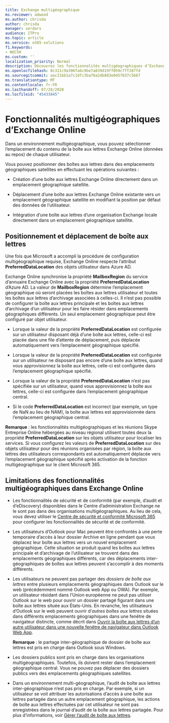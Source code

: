 ```yaml
---
title: Exchange multigéographique
ms.reviewer: adwood
ms.author: chrisda
author: chrisda
manager: serdars
audience: ITPro
ms.topic: article
ms.service: o365-solutions
f1.keywords:
- NOCSH
ms.custom: ''
localization_priority: Normal
description: Découvrez les fonctionnalités multigéographiques d’Exchange Online.
ms.openlocfilehash: 0c311c9a396fa6c9be7a839d19ff059c7ff287fd
ms.sourcegitcommit: aac21bb1a7c1dfc3ba76a2db883e0457037c5667
ms.translationtype: MT
ms.contentlocale: fr-FR
ms.lasthandoff: 07/28/2020
ms.locfileid: "45433845"
---
```

# <a name="multi-geo-capabilities-in-exchange-online"></a>Fonctionnalités multigéographiques d’Exchange Online

Dans un environnement multigéographique, vous pouvez sélectionner l’emplacement du contenu de la boîte aux lettres Exchange Online (données au repos) de chaque utilisateur.

Vous pouvez positionner des boîtes aux lettres dans des emplacements géographiques satellites en effectuant les opérations suivantes :

- Création d’une boîte aux lettres Exchange Online directement dans un emplacement géographique satellite.

- Déplacement d’une boîte aux lettres Exchange Online existante vers un emplacement géographique satellite en modifiant la position par défaut des données de l’utilisateur.

- Intégration d’une boîte aux lettres d’une organisation Exchange locale directement dans un emplacement géographique satellite.

## <a name="mailbox-placement-and-moves"></a>Positionnement et déplacement de boîte aux lettres

Une fois que Microsoft a accompli la procédure de configuration multigéographique requise, Exchange Online respecte l’attribut **PreferredDataLocation** des objets utilisateur dans Azure AD.

Exchange Online synchronise la propriété **MailboxRegion** du service d’annuaire Exchange Online avec la propriété **PreferredDataLocation** d’Azure AD. La valeur de **MailboxRegion** détermine l’emplacement géographique où seront placées les boîtes aux lettres utilisateur et toutes les boîtes aux lettres d’archivage associées à celles-ci. Il n’est pas possible de configurer la boîte aux lettres principale et les boîtes aux lettres d’archivage d’un utilisateur pour les faire résider dans emplacements géographiques différents. Un seul emplacement géographique peut être configuré par objet utilisateur.

- Lorsque la valeur de la propriété **PreferredDataLocation** est configurée sur un utilisateur disposant déjà d’une boîte aux lettres, celle-ci est placée dans une file d’attente de déplacement, puis déplacée automatiquement vers l’emplacement géographique spécifié.

- Lorsque la valeur de la propriété **PreferredDataLocation** est configurée sur un utilisateur ne disposant pas encore d’une boîte aux lettres, quand vous approvisionnez la boîte aux lettres, celle-ci est configurée dans l’emplacement géographique spécifié.

- Lorsque la valeur de la propriété **PreferredDataLocation** n’est pas spécifiée sur un utilisateur, quand vous approvisionnez la boîte aux lettres, celle-ci est configurée dans l’emplacement géographique central.

- Si le code **PreferredDataLocation** est incorrect (par exemple, un type de NaN au lieu de NAM), la boîte aux lettres est approvisionnée dans l’emplacement géographique central.

**Remarque** : les fonctionnalités multigéographiques et les réunions Skype Entreprise Online hébergées au niveau régional utilisent toutes deux la propriété **PreferredDataLocation** sur les objets utilisateur pour localiser les services. Si vous configurez les valeurs de **PreferredDataLocation** sur des objets utilisateur pour des réunions organisées par région, la boîte aux lettres des utilisateurs correspondants est automatiquement déplacée vers l’emplacement géographique spécifié après activation de la fonction multigéographique sur le client Microsoft 365.

## <a name="feature-limitations-for-multi-geo-in-exchange-online"></a>Limitations des fonctionnalités multigéographiques dans Exchange Online

- Les fonctionnalités de sécurité et de conformité (par exemple, d’audit et d’eDiscovery) disponibles dans le Centre d’administration Exchange ne le sont pas dans des organisations multigéographiques. Au lieu de cela, vous devez utiliser le [Centre de sécurité et conformité Microsoft 365](https://support.office.com/article/7e696a40-b86b-4a20-afcc-559218b7b1b8) pour configurer les fonctionnalités de sécurité et de conformité.

- Les utilisateurs d’Outlook pour Mac peuvent être confrontés à une perte temporaire d’accès à leur dossier Archive en ligne pendant que vous déplacez leur boîte aux lettres vers un nouvel emplacement géographique. Cette situation se produit quand les boîtes aux lettres principale et d’archivage de l’utilisateur se trouvent dans des emplacements géographiques différents, car des déplacements inter-géographiques de boîtes aux lettres peuvent s’accomplir à des moments différents.

- Les utilisateurs ne peuvent pas partager des *dossiers de boîte aux lettres* entre plusieurs emplacements géographiques dans Outlook sur le web (précédemment nommé Outlook web App ou OWA). Par exemple, un utilisateur résidant dans l’Union européenne ne peut pas utiliser Outlook sur le web pour ouvrir un dossier partagé figurant dans une boîte aux lettres située aux États-Unis. En revanche, les utilisateurs d’Outlook sur le web peuvent ouvrir d’*autres boîtes aux lettres* situées dans différents emplacements géographiques dans une fenêtre de navigateur distincte, comme décrit dans [Ouvrir la boîte aux lettres d’un autre utilisateur dans une nouvelle fenêtre de navigateur dans Outlook Web App](https://support.office.com/article/A909AD30-E413-40B5-A487-0EA70B763081#__toc372210362).

  **Remarque** : le partage inter-géographique de dossier de boîte aux lettres est pris en charge dans Outlook sous Windows.

- Les dossiers publics sont pris en charge dans les organisations multigéographiques. Toutefois, ils doivent rester dans l’emplacement géographique central. Vous ne pouvez pas déplacer des dossiers publics vers des emplacements géographiques satellites.

- Dans un environnement multi-géographique, l’audit de boîte aux lettres inter-géographique n’est pas pris en charge. Par exemple, si un utilisateur se voit attribuer les autorisations d’accès à une boîte aux lettres partagée dans un autre emplacement géographique, les actions de boîte aux lettres effectuées par cet utilisateur ne sont pas enregistrées dans le journal d’audit de la boîte aux lettres partagée. Pour plus d’informations, voir [Gérer l’audit de boîte aux lettres](https://docs.microsoft.com/microsoft-365/compliance/enable-mailbox-auditing?view=o365-worldwide).
